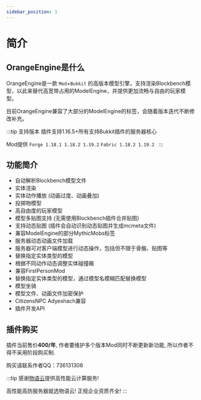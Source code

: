 ```yaml
---
sidebar_position: 1
---
```


# 简介

## OrangeEngine是什么

OrangeEngine是一款 `Mod`+`Bukkit` 的高版本模型引擎，支持渲染Blockbench模型，以此来替代高宽带占用的ModelEngine，并提供更加流畅与自由的玩家模型。

目前OrangeEngine兼容了大部分的ModelEngine的标签，会随着版本迭代不断修改补充。

:::tip 支持版本
插件支持1.16.5+所有支持Bukkit插件的服务器核心

Mod提供 ``Forge 1.18.1 1.18.2 1.19.2`` ``Fabric 1.18.2 1.19.2 ``
:::

## 功能简介

- 自动解析Blockbench模型文件
- 实体渲染
- 实体动作播放 (动画过度、动画叠加)
- 投掷物模型
- 高自由度的玩家模型
- 模型多贴图支持 (无需使用Blockbench插件合并贴图)
- 支持动态贴图 (插件会自动识别动态贴图并生成mcmeta文件)
- 兼容ModelEngine的部分MythicMobs标签
- 服务器动态动画文件加载
- 服务器可对客户端模型进行动态操作，包括但不限于骨骼、贴图等
- 替换指定实体类型的模型
- 根据不同动作动态调整实体碰撞箱
- 兼容FirstPersonMod
- 替换指定实体类型的模型，通过模型名模糊匹配替换模型
- 模型坐骑
- 模型文件、动画文件加密保护
- CitizensNPC Adyeshach兼容
- 插件开发API

## 插件购买

插件当前售价**400/年**, 作者要维护多个版本Mod同时不断更新新功能, 所以作者不得不采用阶段购买制.

购买请联系作者QQ：736131306


:::tip
感谢[物语云](https://item.taobao.com/item.htm?spm=a1z10.1-c.w4024-17877987233.1.106feef7vjOsOg&id=571673612072)提供高性能云计算服务! 

高性能高防服务器就选物语云! 正规企业资质齐全! 
:::